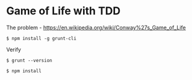 # Game of Life with TDD

The problem - https://en.wikipedia.org/wiki/Conway%27s_Game_of_Life

```
$ npm install -g grunt-cli
```

Verify

```
$ grunt --version
```

```
$ npm install
```

